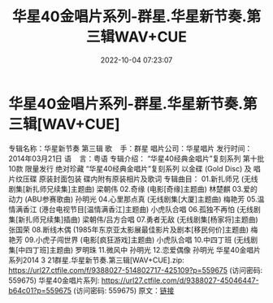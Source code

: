 ﻿---
title: 华星40金唱片系列-群星.华星新节奏.第三辑WAV+CUE
date: 2022-10-04 07:23:07
categories: WAV车载音乐、镜像
tags: 华语中文
---
# 华星40金唱片系列-群星.华星新节奏.第三辑[WAV+CUE]

专辑名称：华星新节奏 第三辑
歌    手：群星
唱片公司：华星唱片
发行时间：2014年03月21日
语    言：粤语
专辑介绍：
“华星40经典金唱片”复刻系列 第十批10款
限量发行 绝对珍藏
“华星40经典金唱片”复刻系列
以金碟 (Gold Disc) 及 唱片纹压碟
原装封面包装 碟内附有原装相片及歌词
专辑曲目：
01.新扎师兄 (无线剧集[新扎师兄续集]主题曲) 梁朝伟
02.奇缘 (电影[奇缘]主题曲) 林楚麒
03.爱的动力 (ABU参赛歌曲) 孙明光
04.心里那点真 (无线剧集[大厦]主题曲) 梅艳芳
05.温情满香江 (港台电视节目[温情满香江]主题曲) 小虎队合唱
06.孤独不再怕 (无线剧集[新扎师兄续集]插曲) 梁朝伟/吕方合唱
07.勇者无敌 (无线剧集[杨家将]主题曲) 张国荣
08.断线木偶 (1985年东京亚太影展最佳影片及剧本[移民何价]主题曲)
梅艳芳
09.小虎子闯世界 (电影[疯狂游戏]主题曲) 小虎队合唱
10.中四丁班 (无线剧集[中四丁班]主题曲) 罗明珠
11.微风中 孙明光
12.恋爱偶像 孙明光
华星40金唱片系列2014 3
21群星.华星新节奏.第三辑[WAV+CUE].zip: https://url27.ctfile.com/f/9388027-514802717-425109?p=559675
(访问密码: 559675)
华星40金唱片系列: https://url27.ctfile.com/d/9388027-45046447-b64c01?p=559675
(访问密码: 559675)
原文：[链接](https://blog.sina.com.cn/s/blog_1647c7e7601030zqo.html)